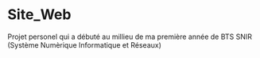 # Site_Web
 Projet personel qui a débuté au millieu de ma première année de BTS SNIR (Système Numèrique Informatique et Réseaux)
